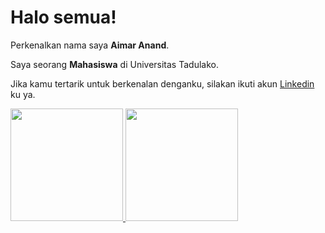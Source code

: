 # Halo semua! 

Perkenalkan nama saya **Aimar Anand**.

Saya seorang **Mahasiswa** di Universitas Tadulako.

Jika kamu tertarik untuk berkenalan denganku, silakan ikuti akun [Linkedin](www.linkedin.com/in/aimar-anand-a2b66923/) ku ya.

<p align="left">
<a href="https://github.com/imar6teen">
  <img height="180em" src="https://github-readme-stats-eight-theta.vercel.app/api?username=imar6teen&show_icons=true&theme=algolia&include_all_commits=true&count_private=true"/>
  <img height="180em" src="https://github-readme-stats-eight-theta.vercel.app/api/top-langs/?username=imar6teen&layout=compact&langs_count=8&theme=algolia"/>
</a>
</p>

<!--
**imar6teen/imar6teen** is a ✨ _special_ ✨ repository because its `README.md` (this file) appears on your GitHub profile.

Here are some ideas to get you started:

- 🔭 I’m currently working on ...
- 🌱 I’m currently learning ...
- 👯 I’m looking to collaborate on ...
- 🤔 I’m looking for help with ...
- 💬 Ask me about ...
- 📫 How to reach me: ...
- 😄 Pronouns: ...
- ⚡ Fun fact: ...
-->
